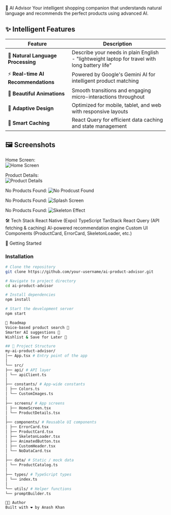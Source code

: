 🚀 AI Advisor
Your intelligent shopping companion that understands natural language and recommends the perfect products using advanced AI.


## ✨ Intelligent Features
| Feature | Description |
|---------|-------------|
| 🎯 **Natural Language Processing** | Describe your needs in plain English - "lightweight laptop for travel with long battery life" |
| ⚡ **Real-time AI Recommendations** | Powered by Google's Gemini AI for intelligent product matching |
| 🎨 **Beautiful Animations** | Smooth transitions and engaging micro-interactions throughout |
| 📱 **Adaptive Design** | Optimized for mobile, tablet, and web with responsive layouts |
| 💾 **Smart Caching** | React Query for efficient data caching and state management |

## 🖼 Screenshots

Home Screen:  
![Home Screen](./src/assets/HomeScreen.jpeg)

Product Details:  
![Product Details](./src/assets/DetailsScreen.jpeg)

No Products Found:
![No Prodcust Found](./src/assets/NoData.jpeg)

No Products Found:
![Splash Screen](./src/assets/SplashScreen.jpeg)

No Products Found:
![Skeleton Effect](./src/assets/SkeletonEffect.jpeg)



🛠️ Tech Stack
React Native (Expo)
TypeScript
TanStack React Query (API fetching & caching)
AI-powered recommendation engine
Custom UI Components (ProductCard, ErrorCard, SkeletonLoader, etc.)

🚀 Getting Started


### Installation

```bash
# Clone the repository
git clone https://github.com/your-username/ai-product-advisor.git

# Navigate to project directory
cd ai-product-advisor

# Install dependencies
npm install

# Start the development server
npm start

🔮 Roadmap
Voice-based product search 🎤
Smarter AI suggestions 🤖
Wishlist & Save for Later 💾

## 📂 Project Structure
my-ai-product-advisor/
│── App.tsx # Entry point of the app
│
└── src/
├── api/ # API layer
│ └── apiClient.ts
│
├── constants/ # App-wide constants
│ ├── Colors.ts
│ └── CustomImages.ts
│
├── screens/ # App screens
│ ├── HomeScreen.tsx
│ └── ProductDetails.tsx
│
├── components/ # Reusable UI components
│ ├── ErrorCard.tsx
│ ├── ProductCard.tsx
│ ├── SkeletonLoader.tsx
│ ├── AnimatedButton.tsx
│ ├── CustomHeader.tsx
│ └── NoDataCard.tsx
│
├── data/ # Static / mock data
│ └── ProductCatalog.ts
│
├── types/ # TypeScript types
│ └── index.ts
│
└── utils/ # Helper functions
└── promptBuilder.ts

👨‍💻 Author
Built with ❤️ by Anash Khan